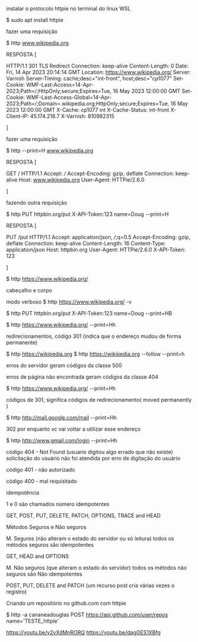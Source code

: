 instalar o protocolo httpie no terminal do linux WSL

$ sudo apt install httpie

fazer uma requisição

$ http www.wikipedia.org

RESPOSTA [

HTTP/1.1 301 TLS Redirect
Connection: keep-alive
Content-Length: 0
Date: Fri, 14 Apr 2023 20:14:14 GMT
Location: https://www.wikipedia.org/
Server: Varnish
Server-Timing: cache;desc="int-front", host;desc="cp1077"
Set-Cookie: WMF-Last-Access=14-Apr-2023;Path=/;HttpOnly;secure;Expires=Tue, 16 May 2023 12:00:00 GMT
Set-Cookie: WMF-Last-Access-Global=14-Apr-2023;Path=/;Domain=.wikipedia.org;HttpOnly;secure;Expires=Tue, 16 May 2023 12:00:00 GMT
X-Cache: cp1077 int
X-Cache-Status: int-front
X-Client-IP: 45.174.218.7
X-Varnish: 810982315

]

fazer uma requisição

$ http --print=H www.wikipedia.org

RESPOSTA [

GET / HTTP/1.1
Accept: */*
Accept-Encoding: gzip, deflate
Connection: keep-alive
Host: www.wikipedia.org
User-Agent: HTTPie/2.6.0

]

fazendo outra requisição

$ http PUT httpbin.org/put X-API-Token:123 name=Doug --print=H

RESPOSTA [

PUT /put HTTP/1.1
Accept: application/json, */*;q=0.5
Accept-Encoding: gzip, deflate
Connection: keep-alive
Content-Length: 16
Content-Type: application/json
Host: httpbin.org
User-Agent: HTTPie/2.6.0
X-API-Token: 123

]

$ http https://www.wikipedia.org/

cabeçalho e corpo

modo verboso
$ http https://www.wikipedia.org/ -v


$ http PUT httpbin.org/put X-API-Token:123 name=Doug --print=HB

$ http https://www.wikipedia.org/ --print=Hh

redirecionamentos, código 301 (indica que o endereço mudou de forma permanente)

$ http https://wikipedia.org
$ http https://wikipedia.org --follow --print=h

erros do servidor geram códigos da classe 500

erros de página não encontrada geram códigos da classe 404 

$ http https://www.wikipedia.org/ --print=Hh

códigos de 301, significa códigos de redirecionamento( moved permanently )

$ http http://mail.google.com/mail --print=Hh

302 por enquanto vc vai voltar a utilizar esse endereço

$ http http://www.gmail.com/login --print=Hh

código 404 - Not Found (usuario digitou algo errado que não existe)
solicitação do usuário não foi atendida por erro de digitação do usuário

código 401 - não autorizado

código 400 - mal requisitado

idempotência

1 e 0 são chamados número idempotentes

GET, POST, PUT, DELETE, PATCH, OPTIONS, TRACE and HEAD

Métodos Seguros e Não seguros

M. Seguros (não alteram o estado do servidor ou só leitura)
todos os métodos seguros são idempotentes

GET, HEAD and OPTIONS

M. Não seguros (que alteram o estado do servidor)
todos os métodos não seguros são Não idempotentes

POST, PUT, DELETE and PATCH
(um recurso post cria várias vezes o registro)

Criando um repositório no github.com com httpie

$ http -a cananeadouglas POST https://api.github.com/user/repos name='TESTE_httpie'

https://youtu.be/v2yXdMnRORQ
https://youtu.be/dagGES1XBfg

